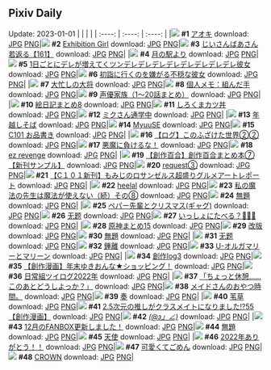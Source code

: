 ## Pixiv Daily
Update: 2023-01-01
|      |      |      |
| :----: | :----: | :----: |
|![](https://pixiv.microyu.workers.dev/c/240x480/img-master/img/2022/12/30/00/00/10/104028878_p0_master1200.jpg) **#1** [アオキ](https://www.pixiv.net/artworks/104028878) download: [JPG](https://pixiv.microyu.workers.dev/img-original/img/2022/12/30/00/00/10/104028878_p0.jpg) [PNG](https://pixiv.microyu.workers.dev/img-original/img/2022/12/30/00/00/10/104028878_p0.png)|![](https://pixiv.microyu.workers.dev/c/240x480/img-master/img/2022/12/31/00/01/15/104058674_p0_master1200.jpg) **#2** [Exhibition Girl](https://www.pixiv.net/artworks/104058674) download: [JPG](https://pixiv.microyu.workers.dev/img-original/img/2022/12/31/00/01/15/104058674_p0.jpg) [PNG](https://pixiv.microyu.workers.dev/img-original/img/2022/12/31/00/01/15/104058674_p0.png)|![](https://pixiv.microyu.workers.dev/c/240x480/img-master/img/2022/12/31/10/55/49/104069879_p0_master1200.jpg) **#3** [じいさんばあさん若返る【161】](https://www.pixiv.net/artworks/104069879) download: [JPG](https://pixiv.microyu.workers.dev/img-original/img/2022/12/31/10/55/49/104069879_p0.jpg) [PNG](https://pixiv.microyu.workers.dev/img-original/img/2022/12/31/10/55/49/104069879_p0.png)|
|![](https://pixiv.microyu.workers.dev/c/240x480/img-master/img/2022/12/31/00/00/21/104058515_p0_master1200.jpg) **#4** [月の駅より](https://www.pixiv.net/artworks/104058515) download: [JPG](https://pixiv.microyu.workers.dev/img-original/img/2022/12/31/00/00/21/104058515_p0.jpg) [PNG](https://pixiv.microyu.workers.dev/img-original/img/2022/12/31/00/00/21/104058515_p0.png)|![](https://pixiv.microyu.workers.dev/c/240x480/img-master/img/2022/12/31/00/00/53/104058626_p0_master1200.jpg) **#5** [1日ごとにデレが増えてくツンデレデレデレデレデレデレデレデレ彼女](https://www.pixiv.net/artworks/104058626) download: [JPG](https://pixiv.microyu.workers.dev/img-original/img/2022/12/31/00/00/53/104058626_p0.jpg) [PNG](https://pixiv.microyu.workers.dev/img-original/img/2022/12/31/00/00/53/104058626_p0.png)|![](https://pixiv.microyu.workers.dev/c/240x480/img-master/img/2022/12/31/18/37/29/104083161_p0_master1200.jpg) **#6** [初詣に行くのを嫌がる不穏な彼女](https://www.pixiv.net/artworks/104083161) download: [JPG](https://pixiv.microyu.workers.dev/img-original/img/2022/12/31/18/37/29/104083161_p0.jpg) [PNG](https://pixiv.microyu.workers.dev/img-original/img/2022/12/31/18/37/29/104083161_p0.png)|
|![](https://pixiv.microyu.workers.dev/c/240x480/img-master/img/2022/12/30/07/30/01/104036029_p0_master1200.jpg) **#7** [大忙しの大将](https://www.pixiv.net/artworks/104036029) download: [JPG](https://pixiv.microyu.workers.dev/img-original/img/2022/12/30/07/30/01/104036029_p0.jpg) [PNG](https://pixiv.microyu.workers.dev/img-original/img/2022/12/30/07/30/01/104036029_p0.png)|![](https://pixiv.microyu.workers.dev/c/240x480/img-master/img/2022/12/31/08/00/04/104066981_p0_master1200.jpg) **#8** [個人メモ：組んだ手](https://www.pixiv.net/artworks/104066981) download: [JPG](https://pixiv.microyu.workers.dev/img-original/img/2022/12/31/08/00/04/104066981_p0.jpg) [PNG](https://pixiv.microyu.workers.dev/img-original/img/2022/12/31/08/00/04/104066981_p0.png)|![](https://pixiv.microyu.workers.dev/c/240x480/img-master/img/2022/12/30/00/13/44/104029582_p0_master1200.jpg) **#9** [声優家族（1〜20話まとめ）](https://www.pixiv.net/artworks/104029582) download: [JPG](https://pixiv.microyu.workers.dev/img-original/img/2022/12/30/00/13/44/104029582_p0.jpg) [PNG](https://pixiv.microyu.workers.dev/img-original/img/2022/12/30/00/13/44/104029582_p0.png)|
|![](https://pixiv.microyu.workers.dev/c/240x480/img-master/img/2022/12/30/18/00/20/104047504_p0_master1200.jpg) **#10** [絵日記まとめ8](https://www.pixiv.net/artworks/104047504) download: [JPG](https://pixiv.microyu.workers.dev/img-original/img/2022/12/30/18/00/20/104047504_p0.jpg) [PNG](https://pixiv.microyu.workers.dev/img-original/img/2022/12/30/18/00/20/104047504_p0.png)|![](https://pixiv.microyu.workers.dev/c/240x480/img-master/img/2022/12/30/20/30/01/104051568_p0_master1200.jpg) **#11** [しろくまカツ丼](https://www.pixiv.net/artworks/104051568) download: [JPG](https://pixiv.microyu.workers.dev/img-original/img/2022/12/30/20/30/01/104051568_p0.jpg) [PNG](https://pixiv.microyu.workers.dev/img-original/img/2022/12/30/20/30/01/104051568_p0.png)|![](https://pixiv.microyu.workers.dev/c/240x480/img-master/img/2022/12/30/00/00/24/104028936_p0_master1200.jpg) **#12** [ミクさん通学中](https://www.pixiv.net/artworks/104028936) download: [JPG](https://pixiv.microyu.workers.dev/img-original/img/2022/12/30/00/00/24/104028936_p0.jpg) [PNG](https://pixiv.microyu.workers.dev/img-original/img/2022/12/30/00/00/24/104028936_p0.png)|
|![](https://pixiv.microyu.workers.dev/c/240x480/img-master/img/2022/12/31/20/30/03/104087369_p0_master1200.jpg) **#13** [年越しそば](https://www.pixiv.net/artworks/104087369) download: [JPG](https://pixiv.microyu.workers.dev/img-original/img/2022/12/31/20/30/03/104087369_p0.jpg) [PNG](https://pixiv.microyu.workers.dev/img-original/img/2022/12/31/20/30/03/104087369_p0.png)|![](https://pixiv.microyu.workers.dev/c/240x480/img-master/img/2022/12/30/18/16/18/104046964_p0_master1200.jpg) **#14** [MyuuSE](https://www.pixiv.net/artworks/104046964) download: [JPG](https://pixiv.microyu.workers.dev/img-original/img/2022/12/30/18/16/18/104046964_p0.jpg) [PNG](https://pixiv.microyu.workers.dev/img-original/img/2022/12/30/18/16/18/104046964_p0.png)|![](https://pixiv.microyu.workers.dev/c/240x480/img-master/img/2022/12/30/03/52/49/104034004_p0_master1200.jpg) **#15** [C101 お品書き](https://www.pixiv.net/artworks/104034004) download: [JPG](https://pixiv.microyu.workers.dev/img-original/img/2022/12/30/03/52/49/104034004_p0.jpg) [PNG](https://pixiv.microyu.workers.dev/img-original/img/2022/12/30/03/52/49/104034004_p0.png)|
|![](https://pixiv.microyu.workers.dev/c/240x480/img-master/img/2022/12/31/15/54/24/104077520_p0_master1200.jpg) **#16** [【ログ】このふざけた世界②②](https://www.pixiv.net/artworks/104077520) download: [JPG](https://pixiv.microyu.workers.dev/img-original/img/2022/12/31/15/54/24/104077520_p0.jpg) [PNG](https://pixiv.microyu.workers.dev/img-original/img/2022/12/31/15/54/24/104077520_p0.png)|![](https://pixiv.microyu.workers.dev/c/240x480/img-master/img/2022/12/30/00/05/13/104029272_p0_master1200.jpg) **#17** [悪魔に負けるな！](https://www.pixiv.net/artworks/104029272) download: [JPG](https://pixiv.microyu.workers.dev/img-original/img/2022/12/30/00/05/13/104029272_p0.jpg) [PNG](https://pixiv.microyu.workers.dev/img-original/img/2022/12/30/00/05/13/104029272_p0.png)|![](https://pixiv.microyu.workers.dev/c/240x480/img-master/img/2022/12/30/10/33/45/104038599_p0_master1200.jpg) **#18** [ez revenge](https://www.pixiv.net/artworks/104038599) download: [JPG](https://pixiv.microyu.workers.dev/img-original/img/2022/12/30/10/33/45/104038599_p0.jpg) [PNG](https://pixiv.microyu.workers.dev/img-original/img/2022/12/30/10/33/45/104038599_p0.png)|
|![](https://pixiv.microyu.workers.dev/c/240x480/img-master/img/2022/12/30/00/01/40/104029104_p0_master1200.jpg) **#19** [【創作百合】創作百合まとめ本⑦【新刊サンプル】](https://www.pixiv.net/artworks/104029104) download: [JPG](https://pixiv.microyu.workers.dev/img-original/img/2022/12/30/00/01/40/104029104_p0.jpg) [PNG](https://pixiv.microyu.workers.dev/img-original/img/2022/12/30/00/01/40/104029104_p0.png)|![](https://pixiv.microyu.workers.dev/c/240x480/img-master/img/2022/12/30/10/47/49/104038823_p0_master1200.jpg) **#20** [request③](https://www.pixiv.net/artworks/104038823) download: [JPG](https://pixiv.microyu.workers.dev/img-original/img/2022/12/30/10/47/49/104038823_p0.jpg) [PNG](https://pixiv.microyu.workers.dev/img-original/img/2022/12/30/10/47/49/104038823_p0.png)|![](https://pixiv.microyu.workers.dev/c/240x480/img-master/img/2022/12/30/13/34/37/104041913_p0_master1200.jpg) **#21** [【C１０１新刊】もみじのロサンゼルス超盛りグルメアートレポート](https://www.pixiv.net/artworks/104041913) download: [JPG](https://pixiv.microyu.workers.dev/img-original/img/2022/12/30/13/34/37/104041913_p0.jpg) [PNG](https://pixiv.microyu.workers.dev/img-original/img/2022/12/30/13/34/37/104041913_p0.png)|
|![](https://pixiv.microyu.workers.dev/c/240x480/img-master/img/2022/12/31/00/00/34/104058586_p0_master1200.jpg) **#22** [heelal](https://www.pixiv.net/artworks/104058586) download: [JPG](https://pixiv.microyu.workers.dev/img-original/img/2022/12/31/00/00/34/104058586_p0.jpg) [PNG](https://pixiv.microyu.workers.dev/img-original/img/2022/12/31/00/00/34/104058586_p0.png)|![](https://pixiv.microyu.workers.dev/c/240x480/img-master/img/2022/12/31/16/22/44/104058744_p0_master1200.jpg) **#23** [私の魔法の先生は魔法が使えない（続）その⑧](https://www.pixiv.net/artworks/104058744) download: [JPG](https://pixiv.microyu.workers.dev/img-original/img/2022/12/31/16/22/44/104058744_p0.jpg) [PNG](https://pixiv.microyu.workers.dev/img-original/img/2022/12/31/16/22/44/104058744_p0.png)|![](https://pixiv.microyu.workers.dev/c/240x480/img-master/img/2022/12/30/20/03/19/104050826_p0_master1200.jpg) **#24** [無題](https://www.pixiv.net/artworks/104050826) download: [JPG](https://pixiv.microyu.workers.dev/img-original/img/2022/12/30/20/03/19/104050826_p0.jpg) [PNG](https://pixiv.microyu.workers.dev/img-original/img/2022/12/30/20/03/19/104050826_p0.png)|
|![](https://pixiv.microyu.workers.dev/c/240x480/img-master/img/2022/12/30/21/28/13/104053375_p0_master1200.jpg) **#25** [ペパー先輩とクリスマス(ギャグ)](https://www.pixiv.net/artworks/104053375) download: [JPG](https://pixiv.microyu.workers.dev/img-original/img/2022/12/30/21/28/13/104053375_p0.jpg) [PNG](https://pixiv.microyu.workers.dev/img-original/img/2022/12/30/21/28/13/104053375_p0.png)|![](https://pixiv.microyu.workers.dev/c/240x480/img-master/img/2022/12/31/00/54/40/104060648_p0_master1200.jpg) **#26** [无题](https://www.pixiv.net/artworks/104060648) download: [JPG](https://pixiv.microyu.workers.dev/img-original/img/2022/12/31/00/54/40/104060648_p0.jpg) [PNG](https://pixiv.microyu.workers.dev/img-original/img/2022/12/31/00/54/40/104060648_p0.png)|![](https://pixiv.microyu.workers.dev/c/240x480/img-master/img/2022/12/30/16/12/27/104044965_p0_master1200.jpg) **#27** [いっしょにたべる？🍙🐶✨](https://www.pixiv.net/artworks/104044965) download: [JPG](https://pixiv.microyu.workers.dev/img-original/img/2022/12/30/16/12/27/104044965_p0.jpg) [PNG](https://pixiv.microyu.workers.dev/img-original/img/2022/12/30/16/12/27/104044965_p0.png)|
|![](https://pixiv.microyu.workers.dev/c/240x480/img-master/img/2022/12/30/00/16/43/104029692_p0_master1200.jpg) **#28** [原神まとめ15](https://www.pixiv.net/artworks/104029692) download: [JPG](https://pixiv.microyu.workers.dev/img-original/img/2022/12/30/00/16/43/104029692_p0.jpg) [PNG](https://pixiv.microyu.workers.dev/img-original/img/2022/12/30/00/16/43/104029692_p0.png)|![](https://pixiv.microyu.workers.dev/c/240x480/img-master/img/2022/12/30/12/49/53/104041068_p0_master1200.jpg) **#29** [改版](https://www.pixiv.net/artworks/104041068) download: [JPG](https://pixiv.microyu.workers.dev/img-original/img/2022/12/30/12/49/53/104041068_p0.jpg) [PNG](https://pixiv.microyu.workers.dev/img-original/img/2022/12/30/12/49/53/104041068_p0.png)|![](https://pixiv.microyu.workers.dev/c/240x480/img-master/img/2022/12/30/10/43/28/104038744_p0_master1200.jpg) **#30** [無題](https://www.pixiv.net/artworks/104038744) download: [JPG](https://pixiv.microyu.workers.dev/img-original/img/2022/12/30/10/43/28/104038744_p0.jpg) [PNG](https://pixiv.microyu.workers.dev/img-original/img/2022/12/30/10/43/28/104038744_p0.png)|
|![](https://pixiv.microyu.workers.dev/c/240x480/img-master/img/2022/12/30/11/03/41/104039049_p0_master1200.jpg) **#31** [无题](https://www.pixiv.net/artworks/104039049) download: [JPG](https://pixiv.microyu.workers.dev/img-original/img/2022/12/30/11/03/41/104039049_p0.jpg) [PNG](https://pixiv.microyu.workers.dev/img-original/img/2022/12/30/11/03/41/104039049_p0.png)|![](https://pixiv.microyu.workers.dev/c/240x480/img-master/img/2022/12/31/00/00/52/104058624_p0_master1200.jpg) **#32** [鍾離](https://www.pixiv.net/artworks/104058624) download: [JPG](https://pixiv.microyu.workers.dev/img-original/img/2022/12/31/00/00/52/104058624_p0.jpg) [PNG](https://pixiv.microyu.workers.dev/img-original/img/2022/12/31/00/00/52/104058624_p0.png)|![](https://pixiv.microyu.workers.dev/c/240x480/img-master/img/2022/12/31/00/11/55/104059241_p0_master1200.jpg) **#33** [U-オルガマリーとマリーン](https://www.pixiv.net/artworks/104059241) download: [JPG](https://pixiv.microyu.workers.dev/img-original/img/2022/12/31/00/11/55/104059241_p0.jpg) [PNG](https://pixiv.microyu.workers.dev/img-original/img/2022/12/31/00/11/55/104059241_p0.png)|
|![](https://pixiv.microyu.workers.dev/c/240x480/img-master/img/2022/12/30/00/02/39/104029155_p0_master1200.jpg) **#34** [創作log3](https://www.pixiv.net/artworks/104029155) download: [JPG](https://pixiv.microyu.workers.dev/img-original/img/2022/12/30/00/02/39/104029155_p0.jpg) [PNG](https://pixiv.microyu.workers.dev/img-original/img/2022/12/30/00/02/39/104029155_p0.png)|![](https://pixiv.microyu.workers.dev/c/240x480/img-master/img/2022/12/30/17/45/07/104047063_p0_master1200.jpg) **#35** [【創作漫画】年末ゆきおんな★ショッピング！](https://www.pixiv.net/artworks/104047063) download: [JPG](https://pixiv.microyu.workers.dev/img-original/img/2022/12/30/17/45/07/104047063_p0.jpg) [PNG](https://pixiv.microyu.workers.dev/img-original/img/2022/12/30/17/45/07/104047063_p0.png)|![](https://pixiv.microyu.workers.dev/c/240x480/img-master/img/2022/12/31/11/46/29/104071099_p0_master1200.jpg) **#36** [日常組ツイログ2022年](https://www.pixiv.net/artworks/104071099) download: [JPG](https://pixiv.microyu.workers.dev/img-original/img/2022/12/31/11/46/29/104071099_p0.jpg) [PNG](https://pixiv.microyu.workers.dev/img-original/img/2022/12/31/11/46/29/104071099_p0.png)|
|![](https://pixiv.microyu.workers.dev/c/240x480/img-master/img/2022/12/30/17/59/32/104047426_p0_master1200.jpg) **#37** [「ちょっと休憩……このあとどうしよっか？」](https://www.pixiv.net/artworks/104047426) download: [JPG](https://pixiv.microyu.workers.dev/img-original/img/2022/12/30/17/59/32/104047426_p0.jpg) [PNG](https://pixiv.microyu.workers.dev/img-original/img/2022/12/30/17/59/32/104047426_p0.png)|![](https://pixiv.microyu.workers.dev/c/240x480/img-master/img/2022/12/31/00/00/09/104058441_p0_master1200.jpg) **#38** [メイドさんのおやつ時間。](https://www.pixiv.net/artworks/104058441) download: [JPG](https://pixiv.microyu.workers.dev/img-original/img/2022/12/31/00/00/09/104058441_p0.jpg) [PNG](https://pixiv.microyu.workers.dev/img-original/img/2022/12/31/00/00/09/104058441_p0.png)|![](https://pixiv.microyu.workers.dev/c/240x480/img-master/img/2022/12/30/11/11/02/104039163_p0_master1200.jpg) **#39** [奏](https://www.pixiv.net/artworks/104039163) download: [JPG](https://pixiv.microyu.workers.dev/img-original/img/2022/12/30/11/11/02/104039163_p0.jpg) [PNG](https://pixiv.microyu.workers.dev/img-original/img/2022/12/30/11/11/02/104039163_p0.png)|
|![](https://pixiv.microyu.workers.dev/c/240x480/img-master/img/2022/12/30/19/30/27/104049855_p0_master1200.jpg) **#40** [苇草](https://www.pixiv.net/artworks/104049855) download: [JPG](https://pixiv.microyu.workers.dev/img-original/img/2022/12/30/19/30/27/104049855_p0.jpg) [PNG](https://pixiv.microyu.workers.dev/img-original/img/2022/12/30/19/30/27/104049855_p0.png)|![](https://pixiv.microyu.workers.dev/c/240x480/img-master/img/2022/12/31/00/01/45/104058734_p0_master1200.jpg) **#41** [2.5次元の推しがクラスメイトになりました!?55【創作漫画】](https://www.pixiv.net/artworks/104058734) download: [JPG](https://pixiv.microyu.workers.dev/img-original/img/2022/12/31/00/01/45/104058734_p0.jpg) [PNG](https://pixiv.microyu.workers.dev/img-original/img/2022/12/31/00/01/45/104058734_p0.png)|![](https://pixiv.microyu.workers.dev/c/240x480/img-master/img/2022/12/31/00/50/04/104060524_p0_master1200.jpg) **#42** [_(@з」∠)_](https://www.pixiv.net/artworks/104060524) download: [JPG](https://pixiv.microyu.workers.dev/img-original/img/2022/12/31/00/50/04/104060524_p0.jpg) [PNG](https://pixiv.microyu.workers.dev/img-original/img/2022/12/31/00/50/04/104060524_p0.png)|
|![](https://pixiv.microyu.workers.dev/c/240x480/img-master/img/2022/12/31/19/08/27/104084349_p0_master1200.jpg) **#43** [12月のFANBOX更新しました！](https://www.pixiv.net/artworks/104084349) download: [JPG](https://pixiv.microyu.workers.dev/img-original/img/2022/12/31/19/08/27/104084349_p0.jpg) [PNG](https://pixiv.microyu.workers.dev/img-original/img/2022/12/31/19/08/27/104084349_p0.png)|![](https://pixiv.microyu.workers.dev/c/240x480/img-master/img/2022/12/30/00/00/29/104028959_p0_master1200.jpg) **#44** [無題](https://www.pixiv.net/artworks/104028959) download: [JPG](https://pixiv.microyu.workers.dev/img-original/img/2022/12/30/00/00/29/104028959_p0.jpg) [PNG](https://pixiv.microyu.workers.dev/img-original/img/2022/12/30/00/00/29/104028959_p0.png)|![](https://pixiv.microyu.workers.dev/c/240x480/img-master/img/2022/12/31/00/00/52/104058625_p0_master1200.jpg) **#45** [天使](https://www.pixiv.net/artworks/104058625) download: [JPG](https://pixiv.microyu.workers.dev/img-original/img/2022/12/31/00/00/52/104058625_p0.jpg) [PNG](https://pixiv.microyu.workers.dev/img-original/img/2022/12/31/00/00/52/104058625_p0.png)|
|![](https://pixiv.microyu.workers.dev/c/240x480/img-master/img/2022/12/31/21/14/20/104089209_p0_master1200.jpg) **#46** [2022年ありがとう！！](https://www.pixiv.net/artworks/104089209) download: [JPG](https://pixiv.microyu.workers.dev/img-original/img/2022/12/31/21/14/20/104089209_p0.jpg) [PNG](https://pixiv.microyu.workers.dev/img-original/img/2022/12/31/21/14/20/104089209_p0.png)|![](https://pixiv.microyu.workers.dev/c/240x480/img-master/img/2022/12/30/19/30/03/104049841_p0_master1200.jpg) **#47** [可愛くてごめん](https://www.pixiv.net/artworks/104049841) download: [JPG](https://pixiv.microyu.workers.dev/img-original/img/2022/12/30/19/30/03/104049841_p0.jpg) [PNG](https://pixiv.microyu.workers.dev/img-original/img/2022/12/30/19/30/03/104049841_p0.png)|![](https://pixiv.microyu.workers.dev/c/240x480/img-master/img/2022/12/30/01/10/41/104031150_p0_master1200.jpg) **#48** [CROWN](https://www.pixiv.net/artworks/104031150) download: [JPG](https://pixiv.microyu.workers.dev/img-original/img/2022/12/30/01/10/41/104031150_p0.jpg) [PNG](https://pixiv.microyu.workers.dev/img-original/img/2022/12/30/01/10/41/104031150_p0.png)|
